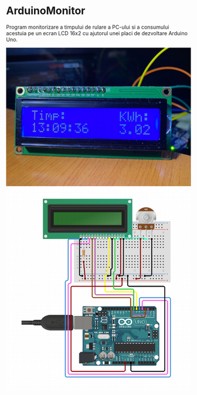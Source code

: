 # ArduinoMonitor
Program monitorizare a timpului de rulare a PC-ului si a consumului acestuia pe un ecran LCD 16x2 cu ajutorul unei placi de dezvoltare Arduino Uno.

![alt text](https://raw.githubusercontent.com/UrsulPolar03/ArduinoMonitor/main/Poza1.jpg)
![alt text](https://raw.githubusercontent.com/UrsulPolar03/ArduinoMonitor/main/Schema.png)
